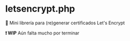 # letsencrypt.php
🔐 Mini librería para (re)generar certificados Let's Encrypt



**❗ WIP** Aún falta mucho por terminar

